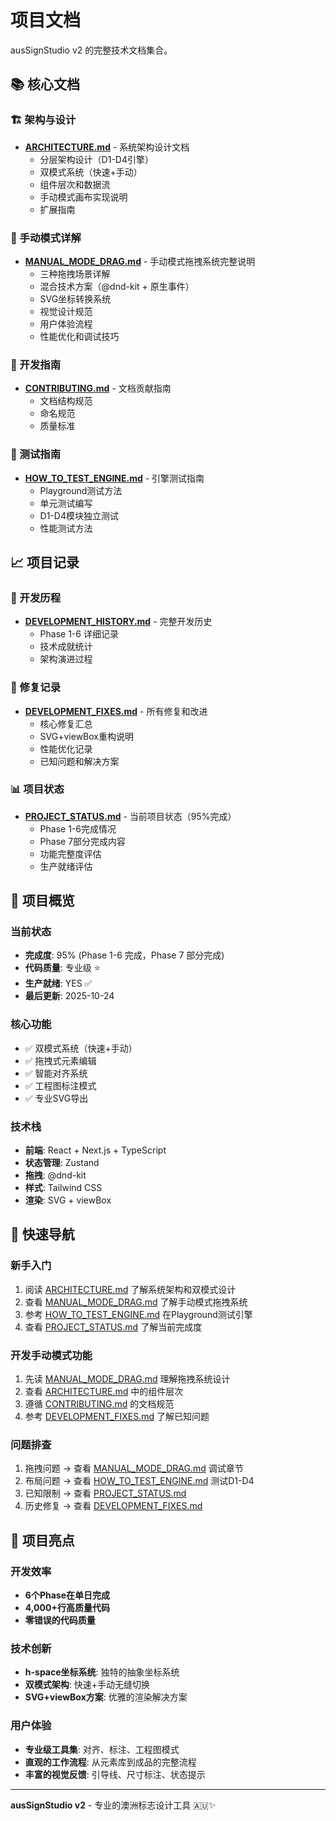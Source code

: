 # 项目文档

ausSignStudio v2 的完整技术文档集合。

## 📚 核心文档

### 🏗️ 架构与设计
- **[ARCHITECTURE.md](./ARCHITECTURE.md)** - 系统架构设计文档
  - 分层架构设计（D1-D4引擎）
  - 双模式系统（快速+手动）
  - 组件层次和数据流
  - 手动模式画布实现说明
  - 扩展指南

### 🎯 手动模式详解
- **[MANUAL_MODE_DRAG.md](./MANUAL_MODE_DRAG.md)** - 手动模式拖拽系统完整说明
  - 三种拖拽场景详解
  - 混合技术方案（@dnd-kit + 原生事件）
  - SVG坐标转换系统
  - 视觉设计规范
  - 用户体验流程
  - 性能优化和调试技巧

### 🤝 开发指南
- **[CONTRIBUTING.md](./CONTRIBUTING.md)** - 文档贡献指南
  - 文档结构规范
  - 命名规范
  - 质量标准

### 🧪 测试指南
- **[HOW_TO_TEST_ENGINE.md](./HOW_TO_TEST_ENGINE.md)** - 引擎测试指南
  - Playground测试方法
  - 单元测试编写
  - D1-D4模块独立测试
  - 性能测试方法

## 📈 项目记录

### 🚀 开发历程
- **[DEVELOPMENT_HISTORY.md](./DEVELOPMENT_HISTORY.md)** - 完整开发历史
  - Phase 1-6 详细记录
  - 技术成就统计
  - 架构演进过程

### 🔧 修复记录
- **[DEVELOPMENT_FIXES.md](./DEVELOPMENT_FIXES.md)** - 所有修复和改进
  - 核心修复汇总
  - SVG+viewBox重构说明
  - 性能优化记录
  - 已知问题和解决方案

### 📊 项目状态
- **[PROJECT_STATUS.md](./PROJECT_STATUS.md)** - 当前项目状态（95%完成）
  - Phase 1-6完成情况
  - Phase 7部分完成内容
  - 功能完整度评估
  - 生产就绪评估

## 🎯 项目概览

### 当前状态
- **完成度**: 95% (Phase 1-6 完成，Phase 7 部分完成)
- **代码质量**: 专业级 ⭐
- **生产就绪**: YES ✅
- **最后更新**: 2025-10-24

### 核心功能
- ✅ 双模式系统（快速+手动）
- ✅ 拖拽式元素编辑
- ✅ 智能对齐系统
- ✅ 工程图标注模式
- ✅ 专业SVG导出

### 技术栈
- **前端**: React + Next.js + TypeScript
- **状态管理**: Zustand
- **拖拽**: @dnd-kit
- **样式**: Tailwind CSS
- **渲染**: SVG + viewBox

## 📖 快速导航

### 新手入门
1. 阅读 [ARCHITECTURE.md](./ARCHITECTURE.md) 了解系统架构和双模式设计
2. 查看 [MANUAL_MODE_DRAG.md](./MANUAL_MODE_DRAG.md) 了解手动模式拖拽系统
3. 参考 [HOW_TO_TEST_ENGINE.md](./HOW_TO_TEST_ENGINE.md) 在Playground测试引擎
4. 查看 [PROJECT_STATUS.md](./PROJECT_STATUS.md) 了解当前完成度

### 开发手动模式功能
1. 先读 [MANUAL_MODE_DRAG.md](./MANUAL_MODE_DRAG.md) 理解拖拽系统设计
2. 查看 [ARCHITECTURE.md](./ARCHITECTURE.md) 中的组件层次
3. 遵循 [CONTRIBUTING.md](./CONTRIBUTING.md) 的文档规范
4. 参考 [DEVELOPMENT_FIXES.md](./DEVELOPMENT_FIXES.md) 了解已知问题

### 问题排查
1. 拖拽问题 → 查看 [MANUAL_MODE_DRAG.md](./MANUAL_MODE_DRAG.md) 调试章节
2. 布局问题 → 查看 [HOW_TO_TEST_ENGINE.md](./HOW_TO_TEST_ENGINE.md) 测试D1-D4
3. 已知限制 → 查看 [PROJECT_STATUS.md](./PROJECT_STATUS.md)
4. 历史修复 → 查看 [DEVELOPMENT_FIXES.md](./DEVELOPMENT_FIXES.md)

## 🎊 项目亮点

### 开发效率
- **6个Phase在单日完成**
- **4,000+行高质量代码**
- **零错误的代码质量**

### 技术创新
- **h-space坐标系统**: 独特的抽象坐标系统
- **双模式架构**: 快速+手动无缝切换
- **SVG+viewBox方案**: 优雅的渲染解决方案

### 用户体验
- **专业级工具集**: 对齐、标注、工程图模式
- **直观的工作流程**: 从元素库到成品的完整流程
- **丰富的视觉反馈**: 引导线、尺寸标注、状态提示

---

**ausSignStudio v2** - 专业的澳洲标志设计工具 🇦🇺✨
